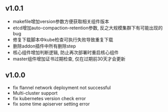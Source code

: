 ## v1.0.1

- makefile增加version参数方便获取相关组件版本
- etcd增加auto-compaction-retention参数, 反之大规模集群下有可能出现的bug
- 修复下载脚本中kube检查可执行失败导致重复下载
- 删除addon插件中所有删除step
- 核心组件增加判断逻辑, 防止再次部署时重启核心组件
- master组件增加证书过期检查, 仅在过期前30天才会更新

## v1.0.0

- fix flannel network deployment not successful
- Multi-cluster support
- fix kubernetes version check error
- fix some time apiserver setting error